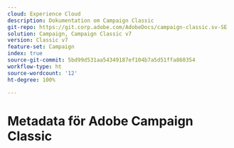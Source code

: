 ```yaml
---
cloud: Experience Cloud
description: Dokumentation om Campaign Classic
git-repo: https://git.corp.adobe.com/AdobeDocs/campaign-classic.sv-SE
solution: Campaign, Campaign Classic v7
version: Classic v7
feature-set: Campaign
index: true
source-git-commit: 5bd99d531aa54349187ef104b7a5d51ffa860354
workflow-type: ht
source-wordcount: '12'
ht-degree: 100%

---
```



# Metadata för Adobe Campaign Classic
